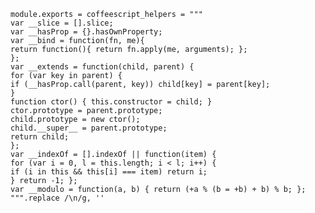     module.exports = coffeescript_helpers = """
    var __slice = [].slice;
    var __hasProp = {}.hasOwnProperty;
    var __bind = function(fn, me){
    return function(){ return fn.apply(me, arguments); };
    };
    var __extends = function(child, parent) {
    for (var key in parent) {
    if (__hasProp.call(parent, key)) child[key] = parent[key];
    }
    function ctor() { this.constructor = child; }
    ctor.prototype = parent.prototype;
    child.prototype = new ctor();
    child.__super__ = parent.prototype;
    return child;
    };
    var __indexOf = [].indexOf || function(item) {
    for (var i = 0, l = this.length; i < l; i++) {
    if (i in this && this[i] === item) return i;
    } return -1; };
    var __modulo = function(a, b) { return (+a % (b = +b) + b) % b; };
    """.replace /\n/g, ''
